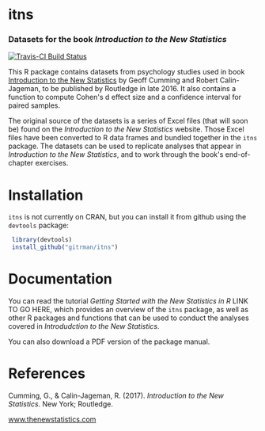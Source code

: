 <!-- README.md is generated from README.Rmd. Please edit that file -->
itns
====

### Datasets for the book *Introduction to the New Statistics*

[![Travis-CI Build Status](https://travis-ci.org/gitrman/itns.svg?branch=master)](https://travis-ci.org/gitrman/itns)

This R package contains datasets from psychology studies used in book [Introduction to the New Statistics](http://www.thenewstatistics.com) by Geoff Cumming and Robert Calin-Jageman, to be published by Routledge in late 2016. It also contains a function to compute Cohen's d effect size and a confidence interval for paired samples.

The original source of the datasets is a series of Excel files (that will soon be) found on the *Introduction to the New Statistics* website. Those Excel files have been converted to R data frames and bundled together in the `itns` package. The datasets can be used to replicate analyses that appear in *Introduction to the New Statistics*, and to work through the book's end-of-chapter exercises.

Installation
============

`itns` is not currently on CRAN, but you can install it from github using the `devtools` package:

``` r
 library(devtools)
 install_github("gitrman/itns")
```

Documentation
=============

You can read the tutorial *Getting Started with the New Statistics in R* LINK TO GO HERE, which provides an overview of the `itns` package, as well as other R packages and functions that can be used to conduct the analyses covered in *Introdudction to the New Statistics*.

You can also download a PDF version of the package manual.

References
==========

Cumming, G., & Calin-Jageman, R. (2017). *Introduction to the New Statistics*. New York; Routledge.

www.thenewstatistics.com
